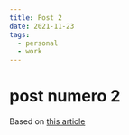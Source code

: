 ```yaml
---
title: Post 2
date: 2021-11-23
tags:
  - personal
  - work
---
```


# post numero 2

<p>
	Based on <a href="https://unstack.in/blog/2021-05-81-make-blog-with-sveltekit/" target="blank"
		>this article</a
	>
</p>
